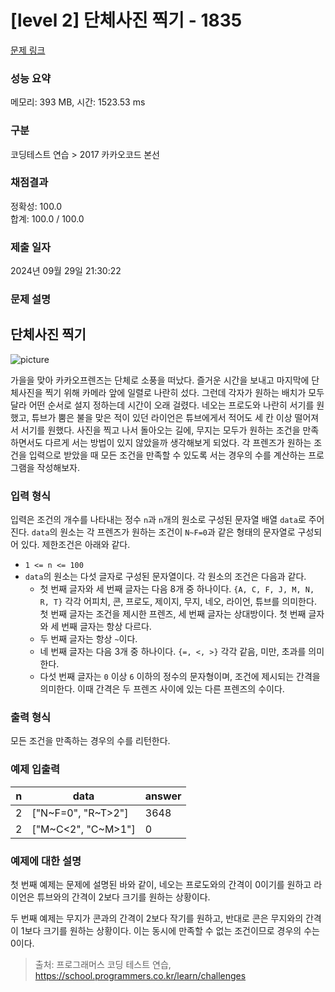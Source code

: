 # [level 2] 단체사진 찍기 - 1835 

[문제 링크](https://school.programmers.co.kr/learn/courses/30/lessons/1835) 

### 성능 요약

메모리: 393 MB, 시간: 1523.53 ms

### 구분

코딩테스트 연습 > 2017 카카오코드 본선

### 채점결과

정확성: 100.0<br/>합계: 100.0 / 100.0

### 제출 일자

2024년 09월 29일 21:30:22

### 문제 설명

<h2>단체사진 찍기</h2>

<p><img src="https://t1.kakaocdn.net/codefestival/picture.png" title="" alt="picture"></p>

<p>가을을 맞아 카카오프렌즈는 단체로 소풍을 떠났다. 즐거운 시간을 보내고 마지막에 단체사진을 찍기 위해 카메라 앞에 일렬로 나란히 섰다. 그런데 각자가 원하는 배치가 모두 달라 어떤 순서로 설지 정하는데 시간이 오래 걸렸다. 네오는 프로도와 나란히 서기를 원했고, 튜브가 뿜은 불을 맞은 적이 있던 라이언은 튜브에게서 적어도 세 칸 이상 떨어져서 서기를 원했다. 사진을 찍고 나서 돌아오는 길에, 무지는 모두가 원하는 조건을 만족하면서도 다르게 서는 방법이 있지 않았을까 생각해보게 되었다. 각 프렌즈가 원하는 조건을 입력으로 받았을 때 모든 조건을 만족할 수 있도록 서는 경우의 수를 계산하는 프로그램을 작성해보자.</p>

<h3>입력 형식</h3>

<p>입력은 조건의 개수를 나타내는 정수 <code>n</code>과 <code>n</code>개의 원소로 구성된 문자열 배열 <code>data</code>로 주어진다. <code>data</code>의 원소는 각 프렌즈가 원하는 조건이 <code>N~F=0</code>과 같은 형태의 문자열로 구성되어 있다. 제한조건은 아래와 같다.</p>

<ul>
<li><code>1 &lt;= n &lt;= 100</code></li>
<li><code>data</code>의 원소는 다섯 글자로 구성된 문자열이다. 각 원소의 조건은 다음과 같다.

<ul>
<li>첫 번째 글자와 세 번째 글자는 다음 8개 중 하나이다. <code>{A, C, F, J, M, N, R, T}</code> 각각 어피치, 콘, 프로도, 제이지, 무지, 네오, 라이언, 튜브를 의미한다. 첫 번째 글자는 조건을 제시한 프렌즈, 세 번째 글자는 상대방이다. 첫 번째 글자와 세 번째 글자는 항상 다르다.</li>
<li>두 번째 글자는 항상 <code>~</code>이다.</li>
<li>네 번째 글자는 다음 3개 중 하나이다. <code>{=, &lt;, &gt;}</code> 각각 같음, 미만, 초과를 의미한다.</li>
<li>다섯 번째 글자는 <code>0</code> 이상 <code>6</code> 이하의 정수의 문자형이며, 조건에 제시되는 간격을 의미한다. 이때 간격은 두 프렌즈 사이에 있는 다른 프렌즈의 수이다.</li>
</ul></li>
</ul>

<h3>출력 형식</h3>

<p>모든 조건을 만족하는 경우의 수를 리턴한다.</p>

<h3>예제 입출력</h3>
<table class="table">
        <thead><tr>
<th>n</th>
<th>data</th>
<th>answer</th>
</tr>
</thead>
        <tbody><tr>
<td>2</td>
<td>["N~F=0", "R~T&gt;2"]</td>
<td>3648</td>
</tr>
<tr>
<td>2</td>
<td>["M~C&lt;2", "C~M&gt;1"]</td>
<td>0</td>
</tr>
</tbody>
      </table>
<h3>예제에 대한 설명</h3>

<p>첫 번째 예제는 문제에 설명된 바와 같이, 네오는 프로도와의 간격이 0이기를 원하고 라이언은 튜브와의 간격이 2보다 크기를 원하는 상황이다.</p>

<p>두 번째 예제는 무지가 콘과의 간격이 2보다 작기를 원하고, 반대로 콘은 무지와의 간격이 1보다 크기를 원하는 상황이다. 이는 동시에 만족할 수 없는 조건이므로 경우의 수는 0이다.</p>


> 출처: 프로그래머스 코딩 테스트 연습, https://school.programmers.co.kr/learn/challenges
